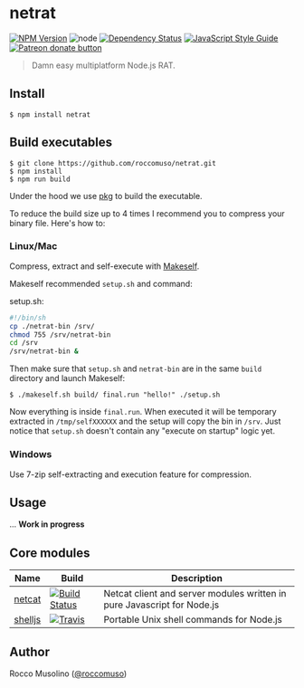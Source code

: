# netrat

[![NPM Version](https://img.shields.io/npm/v/netrat.svg)](https://www.npmjs.com/package/netrat)
![node](https://img.shields.io/node/v/netrat.svg)
[![Dependency Status](https://david-dm.org/roccomuso/netrat.png)](https://david-dm.org/roccomuso/netrat)
[![JavaScript Style Guide](https://img.shields.io/badge/code_style-standard-brightgreen.svg)](https://standardjs.com)
<span class="badge-patreon"><a href="https://patreon.com/roccomuso" title="Donate to this project using Patreon"><img src="https://img.shields.io/badge/patreon-donate-yellow.svg" alt="Patreon donate button" /></a></span>

> Damn easy multiplatform Node.js RAT.

## Install

    $ npm install netrat

## Build executables

    $ git clone https://github.com/roccomuso/netrat.git
    $ npm install
    $ npm run build

Under the hood we use [pkg](https://github.com/zeit/pkg) to build the executable.

To reduce the build size up to 4 times I recommend you to compress your binary file. Here's how to:

### Linux/Mac

Compress, extract and self-execute with [Makeself](https://github.com/megastep/makeself).

Makeself recommended `setup.sh` and command:

setup.sh:
```sh
#!/bin/sh
cp ./netrat-bin /srv/
chmod 755 /srv/netrat-bin
cd /srv
/srv/netrat-bin &
```

Then make sure that `setup.sh` and `netrat-bin` are in the same `build` directory and launch Makeself:

    $ ./makeself.sh build/ final.run "hello!" ./setup.sh

Now everything is inside `final.run`. When executed it will be temporary extracted in `/tmp/selfXXXXXX` and the setup will copy the bin in `/srv`.
Just notice that `setup.sh` doesn't contain any "execute on startup" logic yet.

### Windows

Use 7-zip self-extracting and execution feature for compression.

## Usage

... **Work in progress**

## Core modules

| Name | Build | Description |
|------|-------|-------------|
| [netcat](https://github.com/roccomuso/netcat) | [![Build Status](https://travis-ci.org/roccomuso/netcat.svg?branch=master)](https://travis-ci.org/roccomuso/netcat) | Netcat client and server modules written in pure Javascript for Node.js |
| [shelljs](https://www.npmjs.com/package/shelljs) | [![Travis](https://img.shields.io/travis/shelljs/shelljs/master.svg?style=flat-square&label=unix)](https://travis-ci.org/shelljs/shelljs) | Portable Unix shell commands for Node.js |

## Author

Rocco Musolino ([@roccomuso](https://twitter.com/roccomuso))
